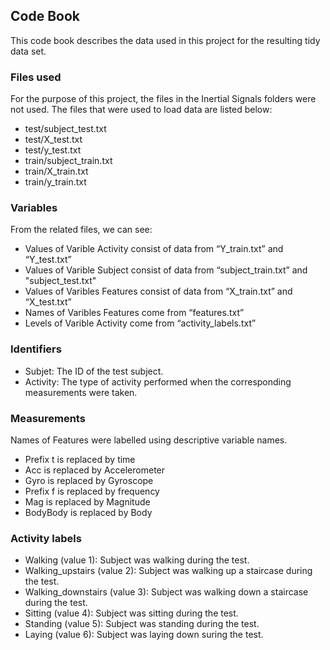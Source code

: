 ## Code Book
This code book describes the data used in this project for the resulting tidy data set.

### Files used

For the purpose of this project, the files in the Inertial Signals folders were not used. The files that were used to load data are listed below:

* test/subject_test.txt
* test/X_test.txt
* test/y_test.txt
* train/subject_train.txt
* train/X_train.txt
* train/y_train.txt

### Variables

From the related files, we can see:

* Values of Varible Activity consist of data from “Y_train.txt” and “Y_test.txt”
* Values of Varible Subject consist of data from “subject_train.txt” and "subject_test.txt"
* Values of Varibles Features consist of data from “X_train.txt” and “X_test.txt”
* Names of Varibles Features come from “features.txt”
* Levels of Varible Activity come from “activity_labels.txt”

### Identifiers

* Subjet: The ID of the test subject.
* Activity: The type of activity performed when the corresponding measurements were taken.

### Measurements

Names of Features were labelled using descriptive variable names.

* Prefix t is replaced by time
* Acc is replaced by Accelerometer
* Gyro is replaced by Gyroscope
* Prefix f is replaced by frequency
* Mag is replaced by Magnitude
* BodyBody is replaced by Body

### Activity labels

* Walking (value 1): Subject was walking during the test.
* Walking_upstairs (value 2): Subject was walking up a staircase during the test.
* Walking_downstairs (value 3): Subject was walking down a staircase during the test.
* Sitting (value 4): Subject was sitting during the test.
* Standing (value 5): Subject was standing during the test.
* Laying (value 6): Subject was laying down suring the test.



